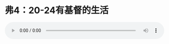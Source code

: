 # 弗4：20-24有基督的生活

<audio style="width: 100%;" preload="false" controls controlslist="nodownload"><source src="//file.simai.life/audio/mp3/old/12277.mp3" type="audio/mpeg">Your browser does not support the audio element.</audio>


